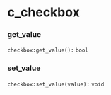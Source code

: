 # c\_checkbox

### get\_value

`checkbox:get_value():` `bool`

### set\_value

`checkbox:set_value(value):` `void`
